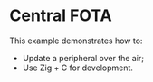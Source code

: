 # Central FOTA

This example demonstrates how to:

* Update a peripheral over the air;
* Use Zig + C for development.
